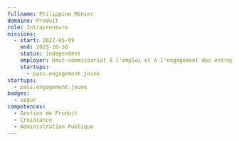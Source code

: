 ```yaml
---
fullname: Philippine Ménier
domaine: Produit
role: Intrapreneure
missions:
  - start: 2022-05-09
    end: 2023-10-30
    status: independent
    employer: Haut-commissariat à l'emploi et à l'engagement des entreprises
    startups:
      - pass.engagement.jeune
startups:
  - pass.engagement.jeune
badges:
  - segur
competences:
  - Gestion de Produit
  - Croissance
  - Administration Publique
---
```

